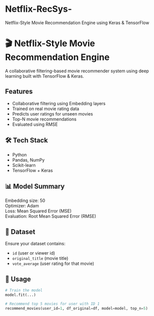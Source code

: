 # Netflix-RecSys-
Netflix-Style Movie Recommendation Engine using Keras &amp; TensorFlow

# 🎬 Netflix-Style Movie Recommendation Engine

A collaborative filtering-based movie recommender system using deep learning built with TensorFlow & Keras.

##  Features

- Collaborative filtering using Embedding layers
- Trained on real movie rating data
- Predicts user ratings for unseen movies
- Top-N movie recommendations
- Evaluated using RMSE

## 🛠️ Tech Stack

- Python
- Pandas, NumPy
- Scikit-learn
- TensorFlow + Keras

## 📊 Model Summary

Embedding size: 50  
Optimizer: Adam  
Loss: Mean Squared Error (MSE)  
Evaluation: Root Mean Squared Error (RMSE)



## 📁 Dataset

Ensure your dataset contains:
- `id` (user or viewer id)
- `original_title` (movie title)
- `vote_average` (user rating for that movie)

## 🧪 Usage

```python
# Train the model
model.fit(...)

# Recommend top 5 movies for user with ID 1
recommend_movies(user_id=1, df_original=df, model=model, top_n=5)

